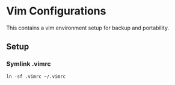 # Vim Configurations

This contains a vim environment setup for backup and portability.

## Setup

### Symlink .vimrc

    ln -sf .vimrc ~/.vimrc
